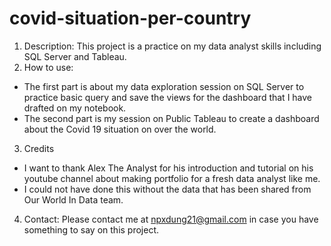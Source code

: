 # covid-situation-per-country

1. Description: This project is a practice on my data analyst skills including SQL Server and Tableau.
2. How to use: 
- The first part is about my data exploration session on SQL Server to practice basic query and save the views for the dashboard that I have drafted on my notebook.
- The second part is my session on Public Tableau to create a dashboard about the Covid 19 situation on over the world.
3. Credits
-  I want to thank Alex The Analyst for his introduction and tutorial on his youtube channel about making portfolio for a fresh data analyst like me.
-  I could not have done this without the data that has been shared from Our World In Data team.
4. Contact:
Please contact me at npxdung21@gmail.com in case you have something to say on this project.
